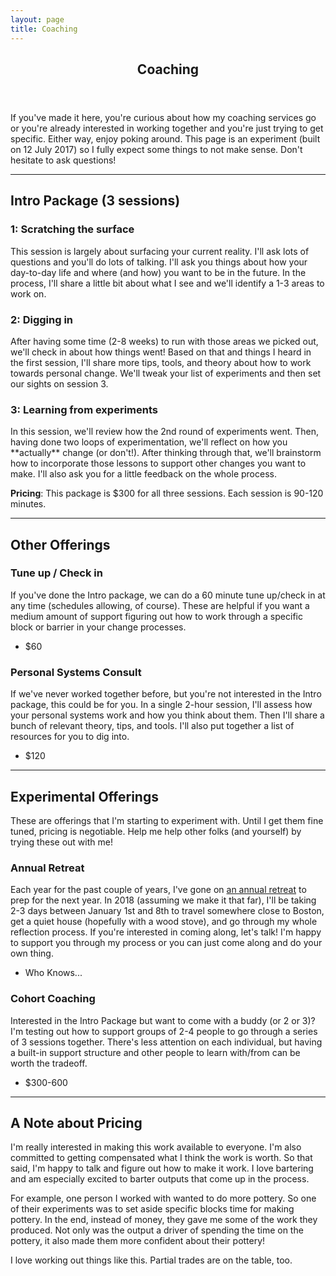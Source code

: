 ```yaml
---
layout: page
title: Coaching
---
```


<!-- Main -->
<div id="main" class="alt">

<!-- One -->
<section id="one">
	<div class="inner">
		<header class="major">
			<h1>Coaching</h1>
		</header>
		<p>If you've made it here, you're curious about how my coaching services go or you're already interested in working together and you're just trying to get specific. Either way, enjoy poking around. This page is an experiment (built on 12 July 2017) so I fully expect some things to not make sense. Don't hesitate to ask questions!</p>

<hr class="major" />

<!-- Content -->
<h2 id="content">Intro Package (3 sessions)</h2>
<div class="row">
	<div class="4u 12u$(medium)">
		<h3>1: Scratching the surface</h3>
		<p>This session is largely about surfacing your current reality. I'll ask lots of questions and you'll do lots of talking. I'll ask you things about how your day-to-day life and where (and how) you want to be in the future. In the process, I'll share a little bit about what I see and we'll identify a 1-3 areas to work on.</p>
	</div>
	<div class="4u 12u$(medium)">
		<h3>2: Digging in</h3>
		<p>After having some time (2-8 weeks) to run with those areas we picked out, we'll check in about how things went! Based on that and things I heard in the first session, I'll share more tips, tools, and theory about how to work towards personal change. We'll tweak your list of experiments and then set our sights on session 3.</p>
	</div>
	<div class="4u$ 12u$(medium)">
		<h3>3: Learning from experiments</h3>
		<p>In this session, we'll review how the 2nd round of experiments went. Then, having done two loops of experimentation, we'll reflect on how you **actually** change (or don't!). After thinking through that, we'll brainstorm how to incorporate those lessons to support other changes you want to make. I'll also ask you for a little feedback on the whole process.</p>
	</div>
</div>

<p>
	<b>Pricing</b>: This package is $300 for all three sessions. Each session is 90-120 minutes. 
</p>

<hr class="major" />

<h2 id="content">Other Offerings</h2>
<!-- <p></p> -->

<div class="row">
	<div class="6u 12u$(small)">
		<h3>Tune up / Check in</h3>
		<p>If you've done the Intro package, we can do a 60 minute tune up/check in at any time (schedules allowing, of course). These are helpful if you want a medium amount of support figuring out how to work through a specific block or barrier in your change processes.</p>
		<ul class="actions">
			<li><span class="button special disabled">$60</span></li>
		</ul>
	</div>
	<div class="6u$ 12u$(small)">
		<h3>Personal Systems Consult</h3>
		<p>If we've never worked together before, but you're not interested in the Intro package, this could be for you. In a single 2-hour session, I'll assess how your personal systems work and how you think about them. Then I'll share a bunch of relevant theory, tips, and tools. I'll also put together a list of resources for you to dig into.</p>
		<ul class="actions">
			<li><span class="button special disabled">$120</span></li>
		</ul>
	</div>
</div>

<hr class="major" />


<!-- Elements -->
<h2 id="elements">Experimental Offerings</h2>
<p>These are offerings that I'm starting to experiment with. Until I get them fine tuned, pricing is negotiable. Help me help other folks (and yourself) by trying these out with me!</p>
<div class="row">
	<div class="6u 12u$(medium)">
		<h3>Annual Retreat</h3>
		<p>Each year for the past couple of years, I've gone on <a href="https://lqb2.github.io/blog/2016/12/23/my-personal-retreat-long-version/">an annual retreat</a> to prep for the next year. In 2018 (assuming we make it that far), I'll be taking 2-3 days between January 1st and 8th to travel somewhere close to Boston, get a quiet house (hopefully with a wood stove), and go through my whole reflection process. If you're interested in coming along, let's talk! I'm happy to support you through my process or you can just come along and do your own thing.</p>
		<ul class="actions">
			<li><span class="button special disabled">Who Knows...</span></li>
		</ul>
	</div>	
	<div class="6u 12u$(medium)">
		<h3>Cohort Coaching</h3>
		<p>Interested in the Intro Package but want to come with a buddy (or 2 or 3)? I'm testing out how to support groups of 2-4 people to go through a series of 3 sessions together. There's less attention on each individual, but having a built-in support structure and other people to learn with/from can be worth the tradeoff.</p>
		<ul class="actions">
			<li><span class="button special disabled">$300-600</span></li>
		</ul>
	</div>	
</div>

<hr class="major" />

<h2 id="content">A Note about Pricing</h2>
<p>I'm really interested in making this work available to everyone. I'm also committed to getting compensated what I think the work is worth. So that said, I'm happy to talk and figure out how to make it work. I love bartering and am especially excited to barter outputs that come up in the process.</p>
<p>For example, one person I worked with wanted to do more pottery. So one of their experiments was to set aside specific blocks time for making pottery. In the end, instead of money, they gave me some of the work they produced. Not only was the output a driver of spending the time on the pottery, it also made them more confident about their pottery!</p>
<p>I love working out things like this. Partial trades are on the table, too.</p>
</div>


</section>